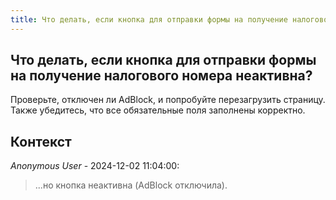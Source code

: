 ```yaml
---
title: Что делать, если кнопка для отправки формы на получение налогового номера неактивна?
---
```


## Что делать, если кнопка для отправки формы на получение налогового номера неактивна?

Проверьте, отключен ли AdBlock, и попробуйте перезагрузить страницу. Также убедитесь, что все обязательные поля заполнены корректно.

## Контекст

_Anonymous User_ - 2024-12-02 11:04:00:

> ...но кнопка неактивна (AdBlock отключила).
